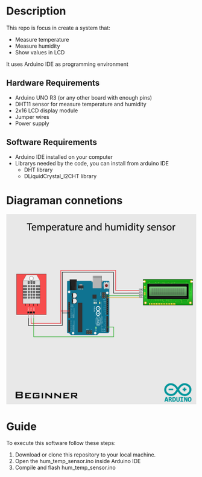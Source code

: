 # Description
This repo is focus in create a system that:
* Measure temperature
* Measure humidity
* Show values in LCD

It uses Arduino IDE as programming environment
## Hardware Requirements
- Arduino UNO R3 (or any other board with enough pins)
- DHT11 sensor for measure temperature and humidity
- 2x16 LCD display module
- Jumper wires
- Power supply
## Software Requirements
- Arduino IDE installed on your computer
- Librarys needed by the code, you can install from arduino IDE
    - DHT library
    - DLiquidCrystal_I2CHT library

# Diagraman connetions
![diagrama](/images/Diagram_beginner.png)

# Guide
To execute this software follow these steps:
1. Download or clone this repository to your local machine.
2. Open the hum_temp_sensor.ino inside Arduino IDE
3. Compile and flash hum_temp_sensor.ino 
